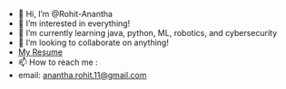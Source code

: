 - 👋 Hi, I’m @Rohit-Anantha
- 👀 I’m interested in everything!
- 🌱 I’m currently learning java, python, ML, robotics, and cybersecurity
- 💞️ I’m looking to collaborate on anything!
- [My Resume](https://github.com/Rohit-Anantha/Digital-Resume)
- 📫 How to reach me :
- email: anantha.rohit.11@gmail.com
<!---
Rohit-Anantha/Rohit-Anantha is a ✨ special ✨ repository because its `README.md` (this file) appears on your GitHub profile.
You can click the Preview link to take a look at your changes.
--->
